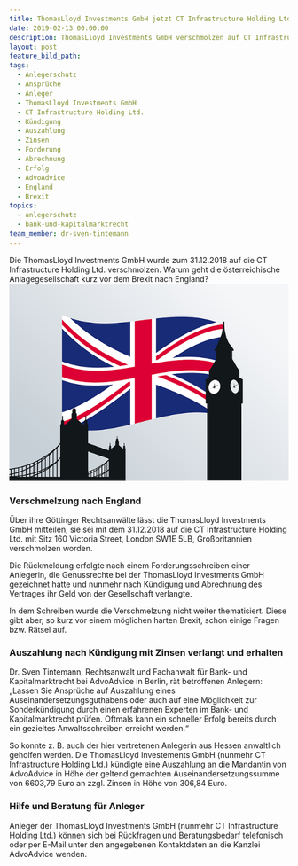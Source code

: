 ```yaml
---
title: ThomasLloyd Investments GmbH jetzt CT Infrastructure Holding Ltd.?
date: 2019-02-13 00:00:00
description: ThomasLloyd Investments GmbH verschmolzen auf CT Infrastructure Holding Ltd.
layout: post
feature_bild_path:
tags:
  - Anlegerschutz
  - Ansprüche
  - Anleger
  - ThomasLloyd Investments GmbH
  - CT Infrastructure Holding Ltd.
  - Kündigung
  - Auszahlung
  - Zinsen
  - Forderung
  - Abrechnung
  - Erfolg
  - AdvoAdvice
  - England
  - Brexit
topics:
  - anlegerschutz
  - bank-und-kapitalmarktrecht
team_member: dr-sven-tintemann
---
```


Die ThomasLloyd Investments GmbH wurde zum 31.12.2018 auf die CT Infrastructure Holding Ltd. verschmolzen. Warum geht die &ouml;sterreichische Anlagegesellschaft kurz vor dem Brexit nach England?![England - Bild Pixabay](/uploads/flag-1177326-640-1.png "Gesellschaft nach England verschmolzen? Warum?")

### **Verschmelzung nach England**

&Uuml;ber ihre G&ouml;ttinger Rechtsanw&auml;lte l&auml;sst die ThomasLloyd Investments GmbH mitteilen, sie sei mit dem 31.12.2018 auf die CT Infrastructure Holding Ltd. mit Sitz 160 Victoria Street, London SW1E 5LB, Gro&szlig;britannien verschmolzen worden.

Die R&uuml;ckmeldung erfolgte nach einem Forderungsschreiben einer Anlegerin, die Genussrechte bei der ThomasLloyd Investments GmbH gezeichnet hatte und nunmehr nach K&uuml;ndigung und Abrechnung des Vertrages ihr Geld von der Gesellschaft verlangte.

In dem Schreiben wurde die Verschmelzung nicht weiter thematisiert. Diese gibt aber, so kurz vor einem m&ouml;glichen harten Brexit, schon einige Fragen bzw. R&auml;tsel auf.

### **Auszahlung nach K&uuml;ndigung mit Zinsen verlangt und erhalten**

Dr. Sven Tintemann, Rechtsanwalt und Fachanwalt f&uuml;r Bank- und Kapitalmarktrecht bei AdvoAdvice in Berlin, r&auml;t betroffenen Anlegern: „Lassen Sie Anspr&uuml;che auf Auszahlung eines Auseinandersetzungsguthabens oder auch auf eine M&ouml;glichkeit zur Sonderk&uuml;ndigung durch einen erfahrenen Experten im Bank- und Kapitalmarktrecht pr&uuml;fen. Oftmals kann ein schneller Erfolg bereits durch ein gezieltes Anwaltsschreiben erreicht werden.“

So konnte z. B. auch der hier vertretenen Anlegerin aus Hessen anwaltlich geholfen werden. Die ThomasLloyd Investements GmbH (nunmehr CT Infrastructure Holding Ltd.) k&uuml;ndigte eine Auszahlung an die Mandantin von AdvoAdvice in H&ouml;he der geltend gemachten Auseinandersetzungssumme von 6603,79 Euro an zzgl. Zinsen in H&ouml;he von 306,84 Euro.

### **Hilfe und Beratung f&uuml;r Anleger**

Anleger der ThomasLloyd Investments GmbH (nunmehr CT Infrastructure Holding Ltd.) k&ouml;nnen sich bei R&uuml;ckfragen und Beratungsbedarf telefonisch oder per E-Mail unter den angegebenen Kontaktdaten an die Kanzlei AdvoAdvice wenden.